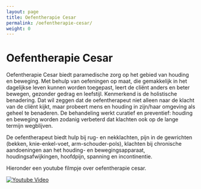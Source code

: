 ```yaml
---
layout: page
title: Oefentherapie Cesar
permalink: /oefentherapie-cesar/
weight: 0
---
```

# Oefentherapie Cesar

Oefentherapie Cesar biedt paramedische zorg op het gebied van houding en beweging. Met behulp van oefeningen op maat, die gemakkelijk in het dagelijkse leven kunnen worden toegepast, leert de cliënt anders en beter bewegen, gezonder gedrag en leefstijl. Kenmerkend is de holistische benadering. Dat wil zeggen dat de oefentherapeut niet alleen naar de klacht van de cliënt kijkt, maar probeert mens en houding in zijn/haar omgeving als geheel te benaderen. De behandeling werkt curatief en preventief: houding en beweging worden zodanig verbeterd dat klachten ook op de lange termijn wegblijven.

De oefentherapeut biedt hulp bij rug- en nekklachten, pijn in de gewrichten (bekken, knie-enkel-voet, arm-schouder-pols), klachten bij chronische aandoeningen aan het houding- en bewegingsapparaat, houdingsafwijkingen, hoofdpijn, spanning en incontinentie. 

Hieronder een youtube filmpje over oefentherapie cesar.

[![Youtube Video](http://img.youtube.com/vi/u6mbFQ5jryM/0.jpg)](http://www.youtube.com/watch?v=u6mbFQ5jryM)
